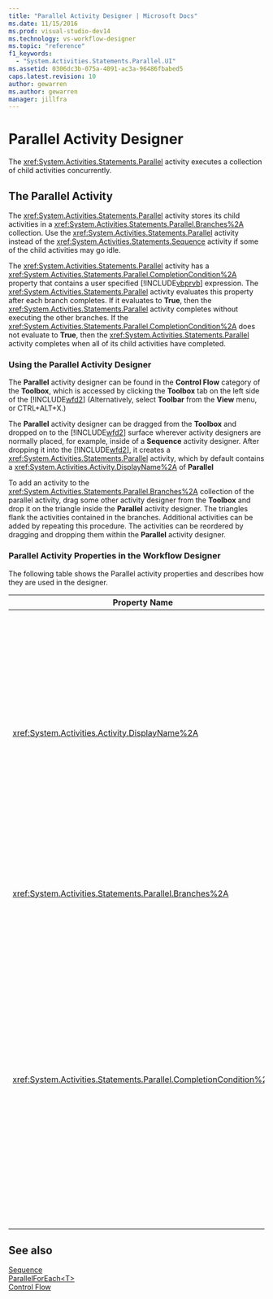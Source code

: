 ```yaml
---
title: "Parallel Activity Designer | Microsoft Docs"
ms.date: 11/15/2016
ms.prod: visual-studio-dev14
ms.technology: vs-workflow-designer
ms.topic: "reference"
f1_keywords: 
  - "System.Activities.Statements.Parallel.UI"
ms.assetid: 0306dc3b-075a-4091-ac3a-96486fbabed5
caps.latest.revision: 10
author: gewarren
ms.author: gewarren
manager: jillfra
---
```

# Parallel Activity Designer
The <xref:System.Activities.Statements.Parallel> activity executes a collection of child activities concurrently.  
  
## The Parallel Activity  
 The <xref:System.Activities.Statements.Parallel> activity stores its child activities in a  <xref:System.Activities.Statements.Parallel.Branches%2A> collection. Use the <xref:System.Activities.Statements.Parallel> activity instead of the <xref:System.Activities.Statements.Sequence> activity if some of the child activities may go idle.  
  
 The <xref:System.Activities.Statements.Parallel> activity has a <xref:System.Activities.Statements.Parallel.CompletionCondition%2A> property that contains a user specified [!INCLUDE[vbprvb](../includes/vbprvb-md.md)] expression. The <xref:System.Activities.Statements.Parallel> activity evaluates this property after each branch completes. If it evaluates to **True**, then the <xref:System.Activities.Statements.Parallel> activity completes without executing the other branches. If the <xref:System.Activities.Statements.Parallel.CompletionCondition%2A> does not evaluate to **True**, then the <xref:System.Activities.Statements.Parallel> activity completes when all of its child activities have completed.  
  
### Using the Parallel Activity Designer  
 The **Parallel** activity designer can be found in the **Control Flow** category of the **Toolbox**, which is accessed by clicking the **Toolbox** tab on the left side of the [!INCLUDE[wfd2](../includes/wfd2-md.md)] (Alternatively, select **Toolbar** from the **View** menu, or CTRL+ALT+X.)  
  
 The **Parallel** activity designer can be dragged from the **Toolbox** and dropped on to the [!INCLUDE[wfd2](../includes/wfd2-md.md)] surface wherever activity designers are normally placed, for example, inside of a **Sequence** activity designer. After dropping it into the [!INCLUDE[wfd2](../includes/wfd2-md.md)], it creates a <xref:System.Activities.Statements.Parallel> activity, which by default contains a <xref:System.Activities.Activity.DisplayName%2A> of **Parallel**  
  
 To add an activity to the <xref:System.Activities.Statements.Parallel.Branches%2A> collection of the parallel activity, drag some other activity designer from the **Toolbox** and drop it on the triangle inside the **Parallel** activity designer. The triangles flank the activities contained in the branches. Additional activities can be added by repeating this procedure. The activities can be reordered by dragging and dropping them within the **Parallel** activity designer.  
  
### Parallel Activity Properties in the Workflow Designer  
 The following table shows the Parallel activity properties and describes how they are used in the designer.  
  
|Property Name|Required|Usage|  
|-------------------|--------------|-----------|  
|<xref:System.Activities.Activity.DisplayName%2A>|False|Specifies the friendly display name of the activity designer in the header. The default value is **Parallel**. The value can be optionally edited in the **Properties** grid or directly on the activity designer header.|  
|<xref:System.Activities.Statements.Parallel.Branches%2A>|True|Contains the collection of child activities to be executed.|  
|<xref:System.Activities.Statements.Parallel.CompletionCondition%2A>|False|Evaluated after a branch completes. If it evaluates to **True**, then the scheduled pending branches are canceled. If this property is not set or evaluates to **False**, the activity completes when all of its child activities have completed. The default value is **null**.|  
  
## See also  
 [Sequence](../workflow-designer/sequence-activity-designer.md)   
 [ParallelForEach\<T>](../workflow-designer/parallelforeach-t-activity-designer.md)   
 [Control Flow](../workflow-designer/control-flow-activity-designers.md)